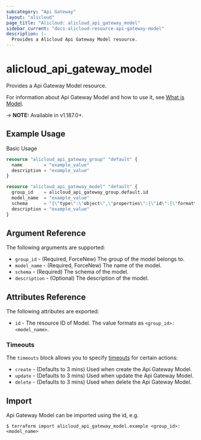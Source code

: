 ```yaml
---
subcategory: "Api Gateway"
layout: "alicloud"
page_title: "Alicloud: alicloud_api_gateway_model"
sidebar_current: "docs-alicloud-resource-api-gateway-model"
description: |-
  Provides a Alicloud Api Gateway Model resource.
---
```


# alicloud\_api\_gateway\_model

Provides a Api Gateway Model resource.

For information about Api Gateway Model and how to use it, see [What is Model](https://help.aliyun.com/document_detail/400372.html).

-> **NOTE:** Available in v1.187.0+.

## Example Usage

Basic Usage

```terraform
resource "alicloud_api_gateway_group" "default" {
  name        = "example_value"
  description = "example_value"
}

resource "alicloud_api_gateway_model" "default" {
  group_id    = alicloud_api_gateway_group.default.id
  model_name  = "example_value"
  schema      = "{\"type\":\"object\",\"properties\":{\"id\":{\"format\":\"int64\",\"maximum\":100,\"exclusiveMaximum\":true,\"type\":\"integer\"},\"name\":{\"maxLength\":10,\"type\":\"string\"}}}"
  description = "example_value"
}
```

## Argument Reference

The following arguments are supported:

* `group_id` - (Required, ForceNew) The group of the model belongs to.
* `model_name` - (Required, ForceNew) The name of the model.
* `schema` - (Required) The schema of the model.
* `description` - (Optional) The description of the model.

## Attributes Reference

The following attributes are exported:

* `id` - The resource ID of Model. The value formats as `<group_id>:<model_name>`.

### Timeouts

The `timeouts` block allows you to specify [timeouts](https://www.terraform.io/docs/configuration-0-11/resources.html#timeouts) for certain actions:

* `create` - (Defaults to 3 mins) Used when create the Api Gateway Model.
* `update` - (Defaults to 3 mins) Used when update the Api Gateway Model.
* `delete` - (Defaults to 3 mins) Used when delete the Api Gateway Model.

## Import

Api Gateway Model can be imported using the id, e.g.

```
$ terraform import alicloud_api_gateway_model.example <group_id>:<model_name>
```